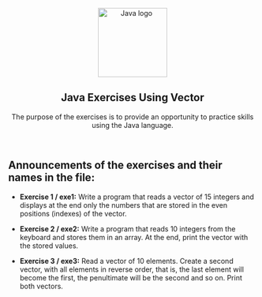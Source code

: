 <p align="center">
  <img height="140px" src="https://logos-world.net/wp-content/uploads/2022/07/Java-Logo.png" align="center" alt="Java logo" />
  <h2 align="center">Java Exercises Using Vector</h2>
  <p align="center">The purpose of the exercises is to provide an opportunity to practice skills using the Java language.
 </p>
</p>

<br>

<P align="left">
<h2>Announcements of the exercises and their names in the file: </h2>

- **Exercise 1 / exe1:** Write a program that reads a vector of 15 integers and displays at the end only the numbers that are stored in the even positions (indexes) of the vector.

- **Exercise 2 / exe2:** Write a program that reads 10 integers from the keyboard and stores them in an array. At the end, print the vector with the stored values.

- **Exercise 3 / exe3:** Read a vector of 10 elements. Create a second vector, with all elements in reverse order, that is, the last element will become the first, the penultimate will be the second and so on. Print both vectors.
</P>

